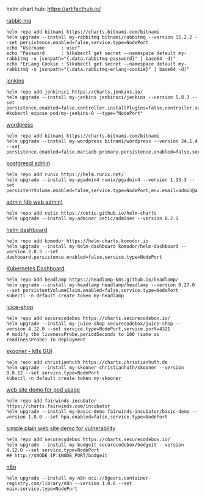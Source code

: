 helm chart hub: https://artifacthub.io/


[rabbit-mq](https://artifacthub.io/packages/helm/bitnami/rabbitmq)
```
helm repo add bitnami https://charts.bitnami.com/bitnami
helm upgrade --install my-rabbitmq bitnami/rabbitmq --version 15.2.2 --set persistence.enabled=false,service.type=NodePort
echo "Username      : user"
echo "Password      : $(kubectl get secret --namespace default my-rabbitmq -o jsonpath="{.data.rabbitmq-password}" | base64 -d)"
echo "ErLang Cookie : $(kubectl get secret --namespace default my-rabbitmq -o jsonpath="{.data.rabbitmq-erlang-cookie}" | base64 -d)"

```

[jenkins](https://artifacthub.io/packages/helm/jenkinsci/jenkins)
```
helm repo add jenkinsci https://charts.jenkins.io/
helm upgrade --install my-jenkins jenkinsci/jenkins --version 5.8.3 --set persistence.enabled=false,controller.installPlugins=false,controller.serviceType=NodePort
#kubectl expose pod/my-jenkins-0 --type="NodePort"

```

[wordpress](https://artifacthub.io/packages/helm/bitnami/wordpress)
```
helm repo add bitnami https://charts.bitnami.com/bitnami
helm upgrade --install my-wordpress bitnami/wordpress --version 24.1.4 --set persistence.enabled=false,mariadb.primary.persistence.enabled=false,service.type=NodePort,wordpressUsername=admin,wordpressPassword=admin

```

[postgresql admin](https://artifacthub.io/packages/helm/runix/pgadmin4)
```
helm repo add runix https://helm.runix.net/
helm upgrade --install my-pgadmin4 runix/pgadmin4 --version 1.33.3 --set persistentVolume.enabled=false,service.type=NodePort,env.email=admin@a.b,env.password=admin

```

[admin (db web admin)](https://artifacthub.io/packages/helm/cetic/adminer)
```
helm repo add cetic https://cetic.github.io/helm-charts
helm upgrade --install my-adminer cetic/adminer --version 0.2.1

```

[helm dashboard](https://artifacthub.io/packages/helm/komodor/helm-dashboard)
```
helm repo add komodor https://helm-charts.komodor.io
helm upgrade --install my-helm-dashboard komodor/helm-dashboard --version 2.0.3 --set dashboard.persistence.enabled=false,service.type=NodePort

```

[Kubernetes Dashboard](https://artifacthub.io/packages/helm/headlamp/headlamp)
```
helm repo add headlamp https://headlamp-k8s.github.io/headlamp/
helm upgrade --install my-headlamp headlamp/headlamp --version 0.27.0 --set persistentVolumeClaim.enabled=false,service.type=NodePort
kubectl -n default create token my-headlamp

```

[juice-shop](https://artifacthub.io/packages/helm/securecodebox/juice-shop)
```
helm repo add securecodebox https://charts.securecodebox.io/
helm upgrade --install my-juice-shop securecodebox/juice-shop --version 4.12.0 --set service.type=NodePort,service.port=4321
# modify the livenessProbe.periodSeconds to 100 (same as readinessProbe) in deployment

```

[skooner - k8s GUI](https://artifacthub.io/packages/helm/christianhuth/skooner)
```
helm repo add christianhuth https://charts.christianhuth.de
helm upgrade --install my-skooner christianhuth/skooner --version 0.0.12 --set service.type=NodePort
kubectl -n default create token my-skooner

```

[web site demo for pod usage](https://artifacthub.io/packages/helm/fairwinds-incubator/basic-demo)
```
helm repo add fairwinds-incubator https://charts.fairwinds.com/incubator
helm upgrade --install my-basic-demo fairwinds-incubator/basic-demo --version 1.0.0 --set hpa.enabled=false,service.type=NodePort

```
[simple plain web site demo for vulnerability](https://artifacthub.io/packages/helm/securecodebox/bodgeit)
```
helm repo add securecodebox https://charts.securecodebox.io/
helm upgrade --install my-bodgeit securecodebox/bodgeit --version 4.12.0 --set service.type=NodePort
## http://$NODE_IP:$NODE_PORT/bodgeit

```
[n8n](https://artifacthub.io/packages/helm/open-8gears/n8n)
```
helm upgrade --install my-n8n oci://8gears.container-registry.com/library/n8n --version 1.0.6 --set main.service.type=NodePort

```
